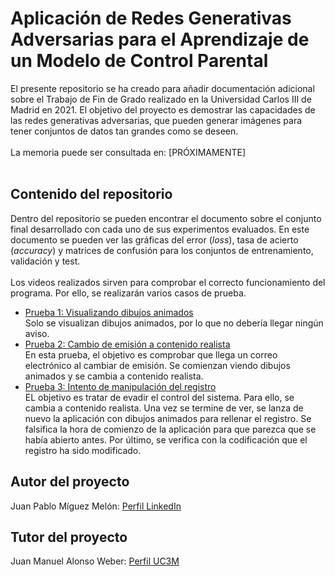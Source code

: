 # Aplicación de Redes Generativas Adversarias para el Aprendizaje de un Modelo de Control Parental
El presente repositorio se ha creado para añadir documentación adicional sobre el Trabajo de Fin de Grado realizado en la Universidad Carlos III de Madrid en 2021. El objetivo del proyecto es demostrar las capacidades de las redes generativas adversarias, que pueden generar imágenes para tener conjuntos de datos tan grandes como se deseen.
<br><br>La memoria puede ser consultada en: [PRÓXIMAMENTE]
<br><br>
## Contenido del repositorio
Dentro del repositorio se pueden encontrar el documento sobre el conjunto final desarrollado con cada uno de sus experimentos evaluados. En este documento se pueden ver las gráficas del error (_loss_), tasa de acierto (_accuracy_) y matrices de confusión para los conjuntos de entrenamiento, validación y test.
<br><br>
Los videos realizados sirven para comprobar el correcto funcionamiento del programa. Por ello, se realizarán varios casos de prueba.
- [Prueba 1: Visualizando dibujos animados](https://youtu.be/rXh8pJqijnM)<br>
  Solo se visualizan dibujos animados, por lo que no debería llegar ningún aviso.
- [Prueba 2: Cambio de emisión a contenido realista](https://youtu.be/yoqsgaC3b_o)<br>
  En esta prueba, el objetivo es comprobar que llega un correo electrónico al cambiar de emisión. Se comienzan viendo dibujos animados y se cambia a contenido realista.
- [Prueba 3: Intento de manipulación del registro](https://youtu.be/klt9oxsbkX4)<br>
  EL objetivo es tratar de evadir el control del sistema. Para ello, se cambia a contenido realista. Una vez se termine de ver, se lanza de nuevo la aplicación con dibujos animados para rellenar el registro. Se falsifica la hora de comienzo de la aplicación para que parezca que se había abierto antes. Por último, se verifica con la codificación que el registro ha sido modificado. <br>
## Autor del proyecto
Juan Pablo Míguez Melón: [Perfil LinkedIn](https://www.linkedin.com/in/jpmiguezmelon/)
## Tutor del proyecto
Juan Manuel Alonso Weber: [Perfil UC3M](https://www.inf.uc3m.es/component/comprofiler/userprofile/jmaw)
